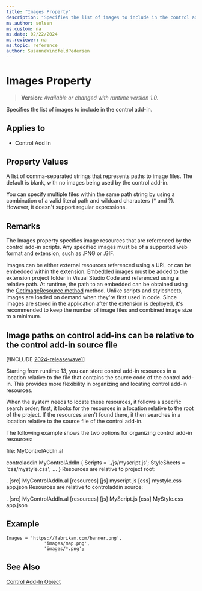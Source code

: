 ```yaml
---
title: "Images Property"
description: "Specifies the list of images to include in the control add-in."
ms.author: solsen
ms.custom: na
ms.date: 02/22/2024
ms.reviewer: na
ms.topic: reference
author: SusanneWindfeldPedersen
---
```

[//]: # (START>DO_NOT_EDIT)
[//]: # (IMPORTANT:Do not edit any of the content between here and the END>DO_NOT_EDIT.)
[//]: # (Any modifications should be made in the .xml files in the ModernDev repo.)
# Images Property
> **Version**: _Available or changed with runtime version 1.0._

Specifies the list of images to include in the control add-in.

## Applies to
-   Control Add In

[//]: # (IMPORTANT: END>DO_NOT_EDIT)

## Property Values

A list of comma-separated strings that represents paths to image files. The default is blank, with no images being used by the control add-in. 

You can specify multiple files within the same path string by using a combination of a valid literal path and wildcard characters (* and ?). However, it doesn't support regular expressions.

## Remarks

The Images property specifies image resources that are referenced by the control add-in scripts. Any specified images must be of a supported web format and extension, such as .PNG or .GIF. 

Images can be either external resources referenced using a URL or can be embedded within the extension. Embedded images must be added to the extension project folder in Visual Studio Code and referenced using a relative path. At runtime, the path to an embedded can be obtained using the [GetImageResource method](../methods/devenv-getimageresource-method.md) method. Unlike scripts and stylesheets, images are loaded on demand when they're first used in code. Since images are stored in the application after the extension is deployed, it's recommended to keep the number of image files and combined image size to a minimum. 

## Image paths on control add-ins can be relative to the control add-in source file

[!INCLUDE [2024-releasewave1](../../includes/2024-releasewave1.md)]

Starting from runtime 13, you can store control add-in resources in a location relative to the file that contains the source code of the control add-in. This provides more flexibility in organizing and locating control add-in resources.

When the system needs to locate these resources, it follows a specific search order; first, it looks for the resources in a location relative to the root of the project. If the resources aren't found there, it then searches in a location relative to the source file of the control add-in. 

The following example shows the two options for organizing control add-in resources:

file: MyControlAddIn.al

controladdin MyControlAddIn
{
    Scripts = './js/myscript.js';
    StyleSheets = 'css/mystyle.css';
    ...
}
Resources are relative to project root:

.
[src]
    MyControlAddIn.al
[resources]
    [js]
        myscript.js
    [css]
        mystyle.css
app.json
Resources are relative to controladdin source:

.
[src]
    MyControlAddIn.al
    [resources]
        [js]
            MyScript.js
        [css]
            MyStyle.css
app.json

## Example

```AL
Images = 'https://fabrikam.com/banner.png',
              'images/map.png',
              'images/*.png';
```

## See Also  

[Control Add-In Object](../devenv-control-addin-object.md)   